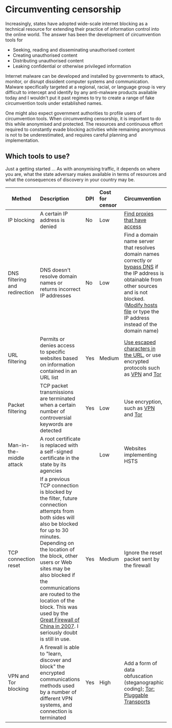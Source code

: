 # Circumventing censorship

Increasingly, states have adopted wide-scale internet blocking as a technical resource for extending their practice of information control into the online world. The answer has been the development of circumvention tools for

  * Seeking, reading and disseminating unauthorised content
  * Creating unauthorised content
  * Distributing unauthorised content
  * Leaking confidential or otherwise privileged information

Internet malware can be developed and installed by governments to attack, monitor, or disrupt dissident computer systems and communication. Malware specifically targeted at a regional, racial, or language group is very difficult to intercept and identify by any anti-malware products available today and I wouldn't put it past regimes to try to create a range of fake circumvention tools under established names. 

One might also expect government authorities to profile users of circumvention tools. When circumventing censorship, it is important to do this while anonymised and protected. The resources and continuous effort required to constantly evade blocking activities while remaining anonymous is not to be underestimated, and requires careful planning and implementation.

## Which tools to use?

Just a getting started ... As with anonymising traffic, it depends on where you are, what the state adversary makes available in terms of resources and what the consequences of discovery in your country may be. 

|Method                      |Description                    |DPI |Cost for censor |Circumvention |
| --- | :-- | :-- | :-- | :-- |
|IP blocking                  |A certain IP address is denied|No  |Low  |[Find proxies that have access](https://snowflake.torproject.org/)|
|DNS filtering and redirection|DNS doesn't resolve domain names or returns incorrect IP addresses|No |Low|Find a domain name server that resolves domain names correctly or [bypass DNS](https://skipdns.link/) if the IP address is obtainable from other sources and is not blocked. ([Modify hosts file](traffic/edit-hosts-file.md) or type the IP address instead of the domain name)|
|URL filtering                |Permits or denies access to specific websites based on information contained in an URL list|Yes|Medium|[Use escaped characters in the URL](https://www.w3schools.com/tags/ref_urlencode.asp), or use encrypted protocols such as [VPN](traffic/vpn.md) and [Tor](traffic/tor.md)|
|Packet filtering             |TCP packet transmissions are terminated when a certain number of controversial keywords are detected|Yes|Low|Use encryption, such as [VPN](traffic/vpn.md) and [Tor](traffic/tor.md)|
|Man-in-the-middle attack     |A root certificate is replaced with a self-signed certificate in the state by its agencies| |Low|Websites implementing HSTS|
|TCP connection reset         |If a previous TCP connection is blocked by the filter, future connection attempts from both sides will also be blocked for up to 30 minutes. Depending on the location of the block, other users or Web sites may be also blocked if the communications are routed to the location of the block. This was used by the [Great Firewall of China in 2007](http://pages.cs.wisc.edu/~rist/642-spring-2014/chinafirewall.pdf). I seriously doubt is still in use. |Yes |Medium |Ignore the reset packet sent by the firewall|
|VPN and Tor blocking                 |A firewall is able to "learn, discover and block" the encrypted communications methods used by a number of different VPN systems, and connection is terminated|Yes|High|Add a form of data obfuscation (steganographic coding); [Tor: Pluggable Transports](https://www.torproject.org/docs/pluggable-transports.html.en)




